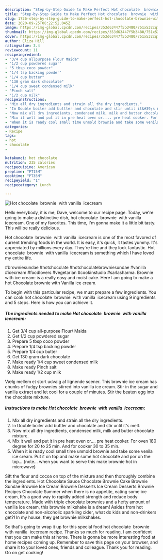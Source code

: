 ```yaml
---
description: "Step-by-Step Guide to Make Perfect Hot chocolate  brownie  with vanilla  icecream"
title: "Step-by-Step Guide to Make Perfect Hot chocolate  brownie  with vanilla  icecream"
slug: 1726-step-by-step-guide-to-make-perfect-hot-chocolate-brownie-with-vanilla-icecream
date: 2020-09-25T00:22:52.045Z
image: https://img-global.cpcdn.com/recipes/353d63447f5b3480/751x532cq70/hot-chocolate-brownie-with-vanilla-icecream-recipe-main-photo.jpg
thumbnail: https://img-global.cpcdn.com/recipes/353d63447f5b3480/751x532cq70/hot-chocolate-brownie-with-vanilla-icecream-recipe-main-photo.jpg
cover: https://img-global.cpcdn.com/recipes/353d63447f5b3480/751x532cq70/hot-chocolate-brownie-with-vanilla-icecream-recipe-main-photo.jpg
author: Eliza Hill
ratingvalue: 3.4
reviewcount: 11
recipeingredient:
- "3/4 cup allpurpose Flour Maida"
- "1/2 cup powdered sugar"
- "5 tbsp coco powder"
- "1/4 tsp backing powder"
- "1/4 cup butter"
- "130 gram dark chocolate"
- "1/4 cup sweet condensed milk"
- "Pinch salt"
- "1/2 cup milk"
recipeinstructions:
- "Mix all dry ingredients and strain all the dry ingredients."
- "In Double boiler add buttler and chocolate and stir until it&#39;s melt."
- "Now mix all dry ingredients, condensed milk, milk and butter chocolate mixture."
- "Mix it well and put it in pre heat oven or.... pre heat cooker. For oven 180 degree for 20 to 25 min. And for cooker 30 to 35 min."
- "When it is ready cool small time unmold brownie and take some venila ice cream. Put it on top and make some hot chocolate and por on the top....(note... when you want to serve this make brownie hot in microwave)"
categories:
- Recipe
tags:
- hot
- chocolate
- 

katakunci: hot chocolate  
nutrition: 235 calories
recipecuisine: American
preptime: "PT15M"
cooktime: "PT35M"
recipeyield: "1"
recipecategory: Lunch

---
```



![Hot chocolate  brownie  with vanilla  icecream](https://img-global.cpcdn.com/recipes/353d63447f5b3480/751x532cq70/hot-chocolate-brownie-with-vanilla-icecream-recipe-main-photo.jpg)

Hello everybody, it is me, Dave, welcome to our recipe page. Today, we're going to make a distinctive dish, hot chocolate  brownie  with vanilla  icecream. One of my favorites. This time, I'm gonna make it a little bit tasty. This will be really delicious.

Hot chocolate  brownie  with vanilla  icecream is one of the most favored of current trending foods in the world. It is easy, it's quick, it tastes yummy. It's appreciated by millions every day. They're fine and they look fantastic. Hot chocolate  brownie  with vanilla  icecream is something which I have loved my entire life.

#browniesundae #hotchocolate #hotchocolatebrowniesundae #vanilla #icecream #foodlovers #vegetarian #cookinstudio #sarlasharma. Brownie with ice cream: is a really easy and moist cake. Here I am going to make a hot Chocolate brownie with Vanilla ice cream.


To begin with this particular recipe, we must prepare a few ingredients. You can cook hot chocolate  brownie  with vanilla  icecream using 9 ingredients and 5 steps. Here is how you can achieve it.

<!--inarticleads1-->

##### The ingredients needed to make Hot chocolate  brownie  with vanilla  icecream:

1. Get 3/4 cup all-purpose Flour/ Maida
1. Get 1/2 cup powdered sugar
1. Prepare 5 tbsp coco powder
1. Prepare 1/4 tsp backing powder
1. Prepare 1/4 cup butter
1. Get 130 gram dark chocolate
1. Make ready 1/4 cup sweet condensed milk
1. Make ready Pinch salt
1. Make ready 1/2 cup milk


Vælg mellem et stort udvalg af lignende scener. This brownie ice cream has chunks of fudgy brownies stirred into vanilla ice cream. Stir in the sugar and vanilla extract and let cool for a couple of minutes. Stir the beaten egg into the chocolate mixture. 

<!--inarticleads2-->

##### Instructions to make Hot chocolate  brownie  with vanilla  icecream:

1. Mix all dry ingredients and strain all the dry ingredients.
1. In Double boiler add buttler and chocolate and stir until it&#39;s melt.
1. Now mix all dry ingredients, condensed milk, milk and butter chocolate mixture.
1. Mix it well and put it in pre heat oven or.... pre heat cooker. For oven 180 degree for 20 to 25 min. And for cooker 30 to 35 min.
1. When it is ready cool small time unmold brownie and take some venila ice cream. Put it on top and make some hot chocolate and por on the top....(note... when you want to serve this make brownie hot in microwave)


Sift the flour and cocoa on top of the mixture and then thoroughly combine the ingredients. Hot Chocolate Sauce Chocolate Brownie Cake Brownie Sundae Brownie Ice Cream Brownie Desserts Ice Cream Desserts Brownie Recipes Chocolate Summer when there is no appetite, eating some ice cream, It&#39;s a good way to rapidly added strength and reduce body temperature. Made with triple chocolate brownies and a hefty amount of vanilla ice cream, this brownie milkshake is a dream! Asides from hot chocolate and non-alcoholic sparkling cider, what do kids and non-drinkers get?! In my house, they get brownie milkshakes. 

So that's going to wrap it up for this special food hot chocolate  brownie  with vanilla  icecream recipe. Thanks so much for reading. I am confident that you can make this at home. There is gonna be more interesting food at home recipes coming up. Remember to save this page on your browser, and share it to your loved ones, friends and colleague. Thank you for reading. Go on get cooking!
